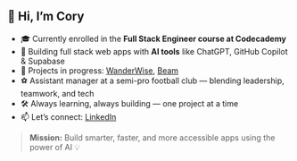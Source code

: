 ## 👋 Hi, I’m Cory

- 🎓 Currently enrolled in the **Full Stack Engineer course at Codecademy**
- 🤖 Building full stack web apps with **AI tools** like ChatGPT, GitHub Copilot & Supabase
- 💼 Projects in progress: [WanderWise](https://github.com/corze73/WanderWise), [Beam](https://github.com/corze73/Beam)
- ⚽ Assistant manager at a semi-pro football club — blending leadership, teamwork, and tech
- 🛠️ Always learning, always building — one project at a time
- 📫 Let’s connect: [LinkedIn](https://www.linkedin.com/in/corycharles)

> **Mission:** Build smarter, faster, and more accessible apps using the power of AI 💡
